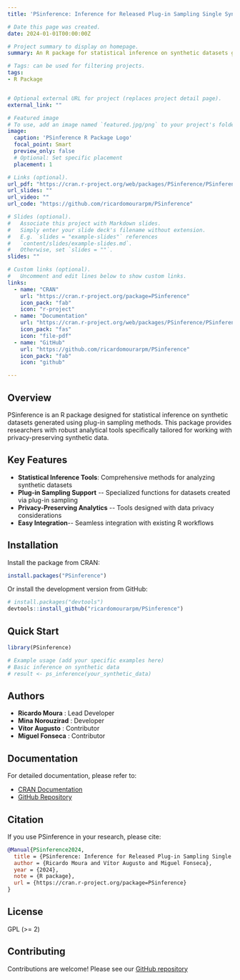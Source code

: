 ```yaml
---
title: 'PSinference: Inference for Released Plug-in Sampling Single Synthetic Dataset'

# Date this page was created.
date: 2024-01-01T00:00:00Z

# Project summary to display on homepage.
summary: An R package for statistical inference on synthetic datasets generated using plug-in sampling methods, providing robust analytical tools for researchers working with privacy-preserving synthetic data.

# Tags: can be used for filtering projects.
tags:
- R Package


# Optional external URL for project (replaces project detail page).
external_link: ""

# Featured image
# To use, add an image named `featured.jpg/png` to your project's folder. 
image:
  caption: 'PSinference R Package Logo'
  focal_point: Smart
  preview_only: false
  # Optional: Set specific placement
  placement: 1

# Links (optional).
url_pdf: "https://cran.r-project.org/web/packages/PSinference/PSinference.pdf"
url_slides: ""
url_video: ""
url_code: "https://github.com/ricardomourarpm/PSinference"

# Slides (optional).
#   Associate this project with Markdown slides.
#   Simply enter your slide deck's filename without extension.
#   E.g. `slides = "example-slides"` references 
#   `content/slides/example-slides.md`.
#   Otherwise, set `slides = ""`.
slides: ""

# Custom links (optional).
#   Uncomment and edit lines below to show custom links.
links:
  - name: "CRAN"
    url: "https://cran.r-project.org/package=PSinference"
    icon_pack: "fab"
    icon: "r-project"
  - name: "Documentation"
    url: "https://cran.r-project.org/web/packages/PSinference/PSinference.pdf"
    icon_pack: "fas"
    icon: "file-pdf"
  - name: "GitHub"
    url: "https://github.com/ricardomourarpm/PSinference"
    icon_pack: "fab"
    icon: "github"

---
```

## Overview

PSinference is an R package designed for statistical inference on synthetic datasets generated using plug-in sampling methods. This package provides researchers with robust analytical tools specifically tailored for working with privacy-preserving synthetic data.

## Key Features

- **Statistical Inference Tools**: Comprehensive methods for analyzing synthetic datasets
- **Plug-in Sampling Support** -- Specialized functions for datasets created via plug-in sampling
- **Privacy-Preserving Analytics** -- Tools designed with data privacy considerations
- **Easy Integration**-- Seamless integration with existing R workflows

## Installation

Install the package from CRAN:

```r
install.packages("PSinference")
```

Or install the development version from GitHub:

```r
# install.packages("devtools")
devtools::install_github("ricardomourarpm/PSinference")
```

## Quick Start

```r
library(PSinference)

# Example usage (add your specific examples here)
# Basic inference on synthetic data
# result <- ps_inference(your_synthetic_data)
```

## Authors

- **Ricardo Moura** : Lead Developer
- **Mina Norouzirad** : Developer
- **Vítor Augusto** : Contributor  
- **Miguel Fonseca** : Contributor

## Documentation

For detailed documentation, please refer to:
- [CRAN Documentation](https://cran.r-project.org/web/packages/PSinference/PSinference.pdf)
- [GitHub Repository](https://github.com/ricardomourarpm/PSinference)

## Citation

If you use PSinference in your research, please cite:

```bibtex
@Manual{PSinference2024,
  title = {PSinference: Inference for Released Plug-in Sampling Single Synthetic Dataset},
  author = {Ricardo Moura and Vítor Augusto and Miguel Fonseca},
  year = {2024},
  note = {R package},
  url = {https://cran.r-project.org/package=PSinference}
}
```

## License

GPL (>= 2)

## Contributing

Contributions are welcome! Please see our [GitHub repository](https://github.com/ricardomourarpm/PSinference/issues)
